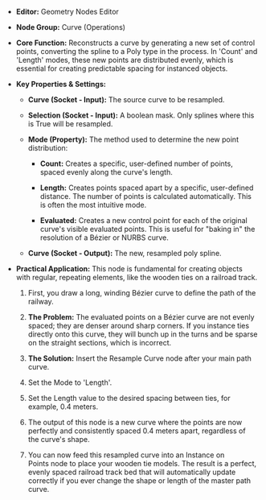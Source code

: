- **Editor:** Geometry Nodes Editor
    
- **Node Group:** Curve (Operations)
    
- **Core Function:** Reconstructs a curve by generating a new set of control points, converting the spline to a Poly type in the process. In 'Count' and 'Length' modes, these new points are distributed evenly, which is essential for creating predictable spacing for instanced objects.
    
- **Key Properties & Settings:**
    
    - **Curve (Socket - Input):** The source curve to be resampled.
        
    - **Selection (Socket - Input):** A boolean mask. Only splines where this is True will be resampled.
        
    - **Mode (Property):** The method used to determine the new point distribution:
        
        - **Count:** Creates a specific, user-defined number of points, spaced evenly along the curve's length.
            
        - **Length:** Creates points spaced apart by a specific, user-defined distance. The number of points is calculated automatically. This is often the most intuitive mode.
            
        - **Evaluated:** Creates a new control point for each of the original curve's visible evaluated points. This is useful for "baking in" the resolution of a Bézier or NURBS curve.
            
    - **Curve (Socket - Output):** The new, resampled poly spline.
        
- **Practical Application:** This node is fundamental for creating objects with regular, repeating elements, like the wooden ties on a railroad track.
    
    1. First, you draw a long, winding Bézier curve to define the path of the railway.
        
    2. **The Problem:** The evaluated points on a Bézier curve are not evenly spaced; they are denser around sharp corners. If you instance ties directly onto this curve, they will bunch up in the turns and be sparse on the straight sections, which is incorrect.
        
    3. **The Solution:** Insert the Resample Curve node after your main path curve.
        
    4. Set the Mode to 'Length'.
        
    5. Set the Length value to the desired spacing between ties, for example, 0.4 meters.
        
    6. The output of this node is a new curve where the points are now perfectly and consistently spaced 0.4 meters apart, regardless of the curve's shape.
        
    7. You can now feed this resampled curve into an Instance on Points node to place your wooden tie models. The result is a perfect, evenly spaced railroad track bed that will automatically update correctly if you ever change the shape or length of the master path curve.